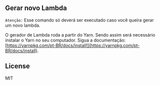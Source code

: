 ## Gerar novo Lambda

`Atenção:` Esse comando só deverá ser executado caso você queira gerar um novo lambda.

O gerador de Lambda roda a partir do Yarn. Sendo assim será necessário instalar o Yarn no seu computador. Sigua a documentação: [https://yarnpkg.com/pt-BR/docs/install!](https://yarnpkg.com/pt-BR/docs/install).

## License

MIT